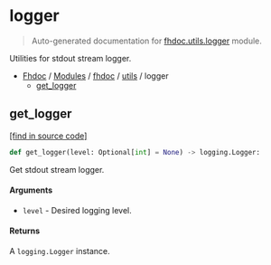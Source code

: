 # logger

> Auto-generated documentation for [fhdoc.utils.logger](../../../fhdoc/utils/logger.py) module.

Utilities for stdout stream logger.

- [Fhdoc](../../README.md#fhdoc-index) / [Modules](../../README.md#fhdoc-modules) / [fhdoc](../index.md#fhdoc) / [utils](index.md#utils) / logger
    - [get_logger](#get_logger)

## get_logger

[[find in source code]](../../../fhdoc/utils/logger.py#L10)

```python
def get_logger(level: Optional[int] = None) -> logging.Logger:
```

Get stdout stream logger.

#### Arguments

- `level` - Desired logging level.

#### Returns

A `logging.Logger` instance.
